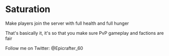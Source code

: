 # Saturation
Make players join the server with full health and full hunger

That's basically it, it's so that you make sure PvP gameplay and factions are fair

Follow me on Twitter: @Epicrafter_60
